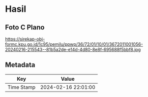 # Hasil

## Foto C Plano

https://sirekap-obj-formc.kpu.go.id/1c95/pemilu/ppwp/36/72/01/10/01/3672011001056-20240216-215543--81b5a2de-e14d-4d80-8e8f-695688f5bbf8.jpg


## Metadata

| Key        | Value               |
| ---------- | ------------------- |
| Time Stamp | 2024-02-16 22:01:00 |



